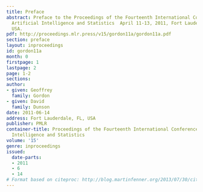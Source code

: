 ```yaml
---
title: Preface
abstract: Preface to the Proceedings of the Fourteenth International Conference on
  Artificial Intelligence and Statistics  April 11-13, 2011, Fort Lauderdale, FL,
  USA.
pdf: http://proceedings.mlr.press/v15/gordon11a/gordon11a.pdf
section: preface
layout: inproceedings
id: gordon11a
month: 0
firstpage: 1
lastpage: 2
page: 1-2
sections: 
author:
- given: Geoffrey
  family: Gordon
- given: David
  family: Dunson
date: 2011-06-14
address: Fort Lauderdale, FL, USA
publisher: PMLR
container-title: Proceedings of the Fourteenth International Conference on Artificial
  Intelligence and Statistics
volume: '15'
genre: inproceedings
issued:
  date-parts:
  - 2011
  - 6
  - 14
# Format based on citeproc: http://blog.martinfenner.org/2013/07/30/citeproc-yaml-for-bibliographies/
---
```

